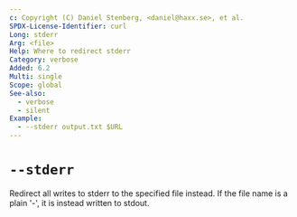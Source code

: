 ```yaml
---
c: Copyright (C) Daniel Stenberg, <daniel@haxx.se>, et al.
SPDX-License-Identifier: curl
Long: stderr
Arg: <file>
Help: Where to redirect stderr
Category: verbose
Added: 6.2
Multi: single
Scope: global
See-also:
  - verbose
  - silent
Example:
  - --stderr output.txt $URL
---
```


# `--stderr`

Redirect all writes to stderr to the specified file instead. If the file name
is a plain '-', it is instead written to stdout.
